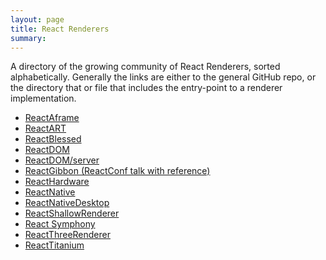 ```yaml
---
layout: page
title: React Renderers
summary:
---
```


A directory of the growing community of React Renderers, sorted alphabetically.
Generally the links are either to the general GitHub repo, or the directory that or
file that includes the entry-point to a renderer implementation.

* [ReactAframe](https://github.com/ngokevin/aframe-react)
* [ReactART](https://github.com/reactjs/react-art/)
* [ReactBlessed](https://github.com/Yomguithereal/react-blessed)
* [ReactDOM](https://github.com/facebook/react/tree/b6a60781677bcdace8f41457d50412096f98d74a/src/renderers/dom)
* [ReactDOM/server](https://github.com/facebook/react/tree/b6a60781677bcdace8f41457d50412096f98d74a/src/renderers/dom/server)
* [ReactGibbon (ReactConf talk with reference)](https://www.youtube.com/watch?v=eNC0mRYGWgc)
* [ReactHardware](https://github.com/iamdustan/react-hardware)
* [ReactNative](https://github.com/facebook/react-native)
* [ReactNativeDesktop](https://github.com/ptmt/react-native-desktop)
* [ReactShallowRenderer](https://github.com/facebook/react/blob/db175052c00a65e6a852011f889c12fea50bb34b/src/test/ReactTestUtils.js#L368-L482)
* [React Symphony](https://github.com/Kasu/symphony/blob/5c48f5f8a6a23b1fdb17f6958ddbc83fb99c64ac/lib/surface/react/ReactSurfaceInjection.js)
* [ReactThreeRenderer](https://github.com/toxicFork/react-three-renderer)
* [ReactTitanium](https://github.com/yuchi/react-titanium)

